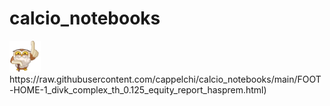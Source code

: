 # calcio_notebooks
<p><img src="https://raw.githubusercontent.com/cappelchi/cappelchi/master/one_for_me2.gif" width="50px" height="50px">
</a>
<br>
<html>https://raw.githubusercontent.com/cappelchi/calcio_notebooks/main/FOOT-HOME-1_divk_complex_th_0.125_equity_report_hasprem.html)</html>
